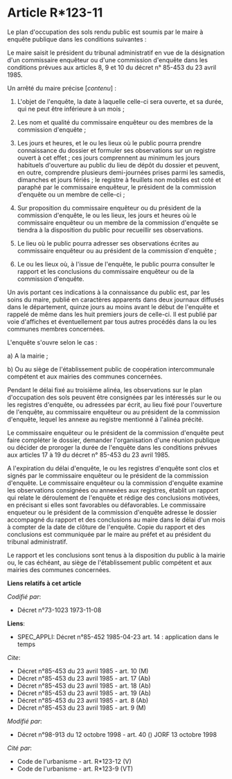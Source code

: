 # Article R*123-11

Le plan d'occupation des sols rendu public est soumis par le maire à enquête publique dans les conditions suivantes :

Le maire saisit le président du tribunal administratif en vue de la désignation d'un commissaire enquêteur ou d'une
commission d'enquête dans les conditions prévues aux articles 8, 9 et 10 du décret n° 85-453 du 23 avril 1985.

Un arrêté du maire précise [*contenu*] :

1. L'objet de l'enquête, la date à laquelle celle-ci sera ouverte, et sa durée, qui ne peut être inférieure à un mois ;

2. Les nom et qualité du commissaire enquêteur ou des membres de la commission d'enquête ;

3. Les jours et heures, et le ou les lieux où le public pourra prendre connaissance du dossier et formuler ses observations
sur un registre ouvert à cet effet ; ces jours comprennent au minimum les jours habituels d'ouverture au public du lieu de
dépôt du dossier et peuvent, en outre, comprendre plusieurs demi-journées prises parmi les samedis, dimanches et jours
fériés ; le registre à feuillets non mobiles est coté et paraphé par le commissaire enquêteur, le président de la commission
d'enquête ou un membre de celle-ci ;

4. Sur proposition du commissaire enquêteur ou du président de la commission d'enquête, le ou les lieux, les jours et heures
où le commissaire enquêteur ou un membre de la commission d'enquête se tiendra à la disposition du public pour recueillir ses
observations.

5. Le lieu où le public pourra adresser ses observations écrites au commissaire enquêteur ou au président de la commission
d'enquête ;

6. Le ou les lieux où, à l'issue de l'enquête, le public pourra consulter le rapport et les conclusions du commissaire
enquêteur ou de la commission d'enquête.

Un avis portant ces indications à la connaissance du public est, par les soins du maire, publié en caractères apparents dans
deux journaux diffusés dans le département, quinze jours au moins avant le début de l'enquête et rappelé de même dans les
huit premiers jours de celle-ci. Il est publié par voie d'affiches et éventuellement par tous autres procédés dans la ou les
communes membres concernées.

L'enquête s'ouvre selon le cas :

a) A la mairie ;

b) Ou au siège de l'établissement public de coopération intercommunale compétent et aux mairies des communes concernées.

Pendant le délai fixé au troisième alinéa, les observations sur le plan d'occupation des sols peuvent être consignées par les
intéressés sur le ou les registres d'enquête, ou adressées par écrit, au lieu fixé pour l'ouverture de l'enquête, au
commissaire enquêteur ou au président de la commission d'enquête, lequel les annexe au registre mentionné à l'alinéa précité.

Le commissaire enquêteur ou le président de la commission d'enquête peut faire compléter le dossier, demander l'organisation
d'une réunion publique ou décider de proroger la durée de l'enquête dans les conditions prévues aux articles 17 à 19 du
décret n° 85-453 du 23 avril 1985.

A l'expiration du délai d'enquête, le ou les registres d'enquête sont clos et signés par le commissaire enquêteur ou le
président de la commission d'enquête. Le commissaire enquêteur ou la commission d'enquête examine les observations consignées
ou annexées aux registres, établit un rapport qui relate le déroulement de l'enquête et rédige des conclusions motivées, en
précisant si elles sont favorables ou défavorables. Le commissaire enqueteur ou le président de la commission d'enquête
adresse le dossier accompagné du rapport et des conclusions au maire dans le délai d'un mois à compter de la date de clôture
de l'enquête. Copie du rapport et des conclusions est communiquée par le maire au préfet et au président du tribunal
administratif.

Le rapport et les conclusions sont tenus à la disposition du public à la mairie ou, le cas échéant, au siège de
l'établissement public compétent et aux mairies des communes concernées.

**Liens relatifs à cet article**

_Codifié par_:

  - Décret n°73-1023 1973-11-08

**Liens**:

  - SPEC_APPLI: Décret n°85-452 1985-04-23 art. 14 : application dans le temps

_Cite_:

  - Décret n°85-453 du 23 avril 1985 - art. 10 (M)
  - Décret n°85-453 du 23 avril 1985 - art. 17 (Ab)
  - Décret n°85-453 du 23 avril 1985 - art. 18 (Ab)
  - Décret n°85-453 du 23 avril 1985 - art. 19 (Ab)
  - Décret n°85-453 du 23 avril 1985 - art. 8 (Ab)
  - Décret n°85-453 du 23 avril 1985 - art. 9 (M)

_Modifié par_:

  - Décret n°98-913 du 12 octobre 1998 - art. 40 () JORF 13 octobre 1998

_Cité par_:

  - Code de l'urbanisme - art. R*123-12 (V)
  - Code de l'urbanisme - art. R*123-9 (VT)
